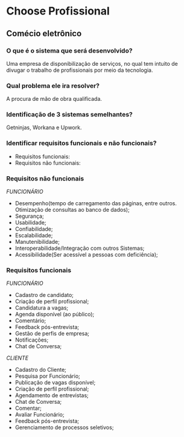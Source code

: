 # Choose Profissional
## Comécio eletrônico 
###  O que é o sistema que será desenvolvido? 
Uma empresa de disponibilização de serviços, no qual tem intuito de divugar o trabalho de profissionais por meio da tecnologia. 
###  Qual problema ele ira resolver?
 A procura de mão de obra qualificada.
###  Identificação de 3 sistemas semelhantes?
 Getninjas, Workana e Upwork.
### Identificar requisitos funcionais e não funcionais?
- Requisitos funcionais:
- Requisitos não funcionais:
### Requisitos não funcionais

 *FUNCIONÁRIO*
 
- Desempenho(tempo de carregamento das páginas, entre outros. Otimização de consultas ao banco de dados);
- Segurança;
- Usabilidade;
- Confiabilidade;
- Escalabilidade;
- Manutenibilidade;
- Interoperabilidade/Integração com outros Sistemas;
- Acessibilidade(Ser acessível a pessoas com deficiência);

### Requisitos funcionais  

*FUNCIONÁRIO* 
                                   
- Cadastro de candidato;
- Criação de perfil profissional;
- Candidatura a vagas;
- Agenda disponível (ao público);
- Comentário;
- Feedback pós-entrevista;
- Gestão de perfis de empresa; 
- Notificações;
- Chat de Conversa;

*CLIENTE*

- Cadastro do Cliente; 
- Pesquisa por Funcionário;
- Publicação de vagas disponível;
- Criação de perfil profissional;
- Agendamento de entrevistas;
- Chat de Conversa; 
- Comentar;
- Avaliar Funcionário;
- Feedback pós-entrevista;
- Gerenciamento de processos seletivos;
